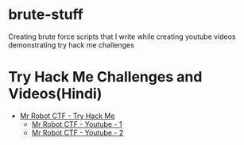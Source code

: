 # brute-stuff
Creating brute force scripts that I write while creating youtube videos demonstrating try hack me challenges

# Try Hack Me Challenges and Videos(Hindi)
- [Mr Robot CTF - Try Hack Me](https://www.tryhackme.com/room/mrrobot)
    - [Mr Robot CTF - Youtube - 1](https://youtu.be/u4CTGT30ZZs)
    - [Mr Robot CTF - Youtube - 2]()
